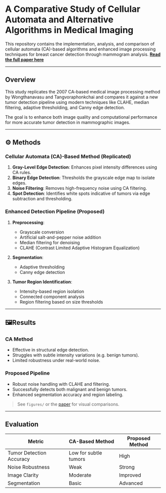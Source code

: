 # A Comparative Study of Cellular Automata and Alternative Algorithms in Medical Imaging

This repository contains the implementation, analysis, and comparison of cellular automata (CA)-based algorithms and enhanced image processing techniques for breast cancer detection through mammogram analysis.
[**Read the full paper here**](https://github.com/saruulmeister/Comparative-Study-in-Medical-Imaging/blob/main/Final%20Paper%20(Saruultugs%20and%20Kushal).pdf)

---

## Overview

This study replicates the 2007 CA-based medical image processing method by Wongthanavasu and Tangvoraphonkchai and compares it against a new tumor detection pipeline using modern techniques like CLAHE, median filtering, adaptive thresholding, and Canny edge detection.

The goal is to enhance both image quality and computational performance for more accurate tumor detection in mammographic images.

---

## ⚙ Methods

### Cellular Automata (CA)-Based Method (Replicated)

1. **Gray-Level Edge Detection**: Enhances pixel intensity differences using CA rules.
2. **Binary Edge Detection**: Thresholds the grayscale edge map to isolate edges.
3. **Noise Filtering**: Removes high-frequency noise using CA filtering.
4. **Spot Detection**: Identifies white spots indicative of tumors via edge subtraction and thresholding.

### Enhanced Detection Pipeline (Proposed)

1. **Preprocessing**:
   - Grayscale conversion
   - Artificial salt-and-pepper noise addition
   - Median filtering for denoising
   - CLAHE (Contrast Limited Adaptive Histogram Equalization)

2. **Segmentation**:
   - Adaptive thresholding
   - Canny edge detection

3. **Tumor Region Identification**:
   - Intensity-based region isolation
   - Connected component analysis
   - Region filtering based on size thresholds

---

## 🖼Results

### CA Method
- Effective in structural edge detection.
- Struggles with subtle intensity variations (e.g. benign tumors).
- Limited robustness under real-world noise.

### Proposed Pipeline
- Robust noise handling with CLAHE and filtering.
- Successfully detects both malignant and benign tumors.
- Enhanced segmentation accuracy and region labeling.

> See `figures/` or the [paper](https://github.com/saruulmeister/Comparative-Study-in-Medical-Imaging/blob/main/Final%20Paper%20(Saruultugs%20and%20Kushal).pdf) for visual comparisons.

---

## Evaluation

| Metric | CA-Based Method | Proposed Method |
|--------|------------------|-----------------|
| Tumor Detection Accuracy | Low for subtle tumors | High |
| Noise Robustness | Weak | Strong |
| Image Clarity | Moderate | Improved |
| Segmentation | Basic | Advanced |

